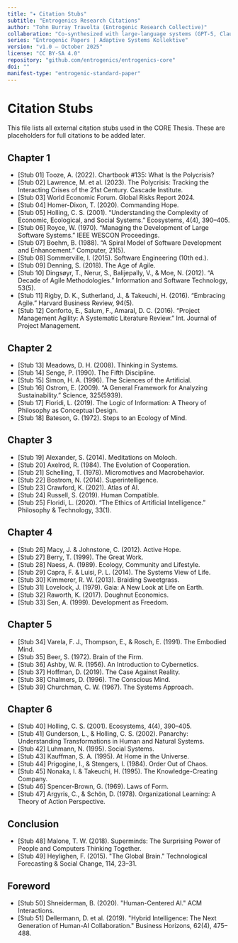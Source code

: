 ```yaml
---
title: "✦ Citation Stubs"
subtitle: "Entrogenics Research Citations"
author: "Tohn Burray Travolta (Entrogenic Research Collective)"
collaboration: "Co-synthesized with large-language systems (GPT-5, Claude, Gemini) under the Cyclic-6 and Kybernōsis protocols"
series: "Entrogenic Papers | Adaptive Systems Kollektive"
version: "v1.0 — October 2025"
license: "CC BY-SA 4.0"
repository: "github.com/entrogenics/entrogenics-core"
doi: ""
manifest-type: "entrogenic-standard-paper"
---
```


# Citation Stubs

This file lists all external citation stubs used in the CORE Thesis. These are placeholders for full citations to be added later.

## Chapter 1
- [Stub 01] Tooze, A. (2022). Chartbook #135: What Is the Polycrisis?
- [Stub 02] Lawrence, M. et al. (2023). The Polycrisis: Tracking the Interacting Crises of the 21st Century. Cascade Institute.
- [Stub 03] World Economic Forum. Global Risks Report 2024.
- [Stub 04] Homer-Dixon, T. (2020). Commanding Hope.
- [Stub 05] Holling, C. S. (2001). “Understanding the Complexity of Economic, Ecological, and Social Systems.” Ecosystems, 4(4), 390–405.
- [Stub 06] Royce, W. (1970). “Managing the Development of Large Software Systems.” IEEE WESCON Proceedings.
- [Stub 07] Boehm, B. (1988). “A Spiral Model of Software Development and Enhancement.” Computer, 21(5).
- [Stub 08] Sommerville, I. (2015). Software Engineering (10th ed.).
- [Stub 09] Denning, S. (2018). The Age of Agile.
- [Stub 10] Dingsøyr, T., Nerur, S., Balijepally, V., & Moe, N. (2012). “A Decade of Agile Methodologies.” Information and Software Technology, 53(5).
- [Stub 11] Rigby, D. K., Sutherland, J., & Takeuchi, H. (2016). “Embracing Agile.” Harvard Business Review, 94(5).
- [Stub 12] Conforto, E., Salum, F., Amaral, D. C. (2016). “Project Management Agility: A Systematic Literature Review.” Int. Journal of Project Management.

## Chapter 2
- [Stub 13] Meadows, D. H. (2008). Thinking in Systems.
- [Stub 14] Senge, P. (1990). The Fifth Discipline.
- [Stub 15] Simon, H. A. (1996). The Sciences of the Artificial.
- [Stub 16] Ostrom, E. (2009). “A General Framework for Analyzing Sustainability.” Science, 325(5939).
- [Stub 17] Floridi, L. (2019). The Logic of Information: A Theory of Philosophy as Conceptual Design.
- [Stub 18] Bateson, G. (1972). Steps to an Ecology of Mind.

## Chapter 3
- [Stub 19] Alexander, S. (2014). Meditations on Moloch.
- [Stub 20] Axelrod, R. (1984). The Evolution of Cooperation.
- [Stub 21] Schelling, T. (1978). Micromotives and Macrobehavior.
- [Stub 22] Bostrom, N. (2014). Superintelligence.
- [Stub 23] Crawford, K. (2021). Atlas of AI.
- [Stub 24] Russell, S. (2019). Human Compatible.
- [Stub 25] Floridi, L. (2020). “The Ethics of Artificial Intelligence.” Philosophy & Technology, 33(1).

## Chapter 4
- [Stub 26] Macy, J. & Johnstone, C. (2012). Active Hope.
- [Stub 27] Berry, T. (1999). The Great Work.
- [Stub 28] Naess, A. (1989). Ecology, Community and Lifestyle.
- [Stub 29] Capra, F. & Luisi, P. L. (2014). The Systems View of Life.
- [Stub 30] Kimmerer, R. W. (2013). Braiding Sweetgrass.
- [Stub 31] Lovelock, J. (1979). Gaia: A New Look at Life on Earth.
- [Stub 32] Raworth, K. (2017). Doughnut Economics.
- [Stub 33] Sen, A. (1999). Development as Freedom.

## Chapter 5
- [Stub 34] Varela, F. J., Thompson, E., & Rosch, E. (1991). The Embodied Mind.
- [Stub 35] Beer, S. (1972). Brain of the Firm.
- [Stub 36] Ashby, W. R. (1956). An Introduction to Cybernetics.
- [Stub 37] Hoffman, D. (2019). The Case Against Reality.
- [Stub 38] Chalmers, D. (1996). The Conscious Mind.
- [Stub 39] Churchman, C. W. (1967). The Systems Approach.

## Chapter 6
- [Stub 40] Holling, C. S. (2001). Ecosystems, 4(4), 390–405.
- [Stub 41] Gunderson, L., & Holling, C. S. (2002). Panarchy: Understanding Transformations in Human and Natural Systems.
- [Stub 42] Luhmann, N. (1995). Social Systems.
- [Stub 43] Kauffman, S. A. (1995). At Home in the Universe.
- [Stub 44] Prigogine, I., & Stengers, I. (1984). Order Out of Chaos.
- [Stub 45] Nonaka, I. & Takeuchi, H. (1995). The Knowledge-Creating Company.
- [Stub 46] Spencer-Brown, G. (1969). Laws of Form.
- [Stub 47] Argyris, C., & Schön, D. (1978). Organizational Learning: A Theory of Action Perspective.

## Conclusion
- [Stub 48] Malone, T. W. (2018). Superminds: The Surprising Power of People and Computers Thinking Together.
- [Stub 49] Heylighen, F. (2015). "The Global Brain." Technological Forecasting & Social Change, 114, 23–31.

## Foreword
- [Stub 50] Shneiderman, B. (2020). "Human-Centered AI." ACM Interactions.
- [Stub 51] Dellermann, D. et al. (2019). "Hybrid Intelligence: The Next Generation of Human-AI Collaboration." Business Horizons, 62(4), 475–488.